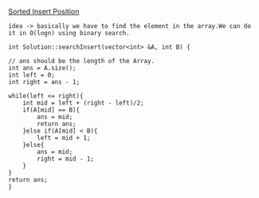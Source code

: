 [Sorted Insert Position](https://www.scaler.com/academy/mentee-dashboard/class/34549/assignment/problems/204?navref=cl_tt_lst_nm)

```
idea -> basically we have to find the element in the array.We can do it in O(logn) using binary search.

int Solution::searchInsert(vector<int> &A, int B) {

// ans should be the length of the Array.
int ans = A.size();
int left = 0;
int right = ans - 1;

while(left <= right){
    int mid = left + (right - left)/2;
    if(A[mid] == B){
        ans = mid;
        return ans;
    }else if(A[mid] < B){
        left = mid + 1;
    }else{
        ans = mid;
        right = mid - 1;
    }
}
return ans;
}

```
